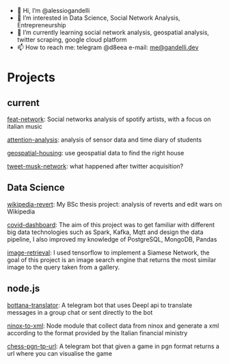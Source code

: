 - 👋 Hi, I’m @alessiogandelli
- 👀 I’m interested in Data Science, Social Network Analysis, Entrepreneurship
- 🌱 I’m currently learning social network analysis, geospatial analysis, twitter scraping, google cloud platform
- 📫 How to reach me: telegram @d8eea e-mail: me@gandelli.dev


# Projects 

## current 
[feat-network](https://github.com/alessiogandelli/feat-network): Social networks analysis of spotify artists, with a focus on italian music

[attention-analysis](https://github.com/alessiogandelli/attention-analysis): analysis of sensor data and time diary of students 

[geospatial-housing](https://github.com/alessiogandelli/geospatial-uppsala-housing): use geospatial data to find the right house 

[tweet-musk-network](https://github.com/alessiogandelli/tweet-musk-network): what happened after twitter acquisition?


## Data Science  
[wikipedia-revert](https://github.com/WikiCommunityHealth/wikimedia-revert): My BSc thesis project: analysis of reverts and edit wars on Wikipedia 

[covid-dashboard](https://github.com/alessiogandelli/covid-dashboard-unitn): The aim of this project was to get familiar with different big data technologies such as Spark, Kafka, Mqtt and design the data pipeline, I also improved my knowledge of PostgreSQL, MongoDB, Pandas

[image-retrieval](https://github.com/alessiogandelli/machine-learning-unitn): I used tensorflow to implement a Siamese Network, the goal of this project is an image search engine that returns the most similar image to the query taken from a gallery.


## node.js
[bottana-translator](https://github.com/alessiogandelli/bottana): A telegram bot that uses Deepl api to translate messages in a group chat or sent directly to the bot  

[ninox-to-xml](https://github.com/alessiogandelli/create-xml-module): Node module that collect data from ninox and generate a xml according to the format provided by the Italian financial ministry 

[chess-pgn-tp-url](https://github.com/alessiogandelli/import-chess-game-bot): A telegram bot that given a game in pgn format returns a url where you can visualise the game 

<!---
alessiogandelli/alessiogandelli is a ✨ special ✨ repository because its `README.md` (this file) appears on your GitHub profile.
You can click the Preview link to take a look at your changes.
--->

